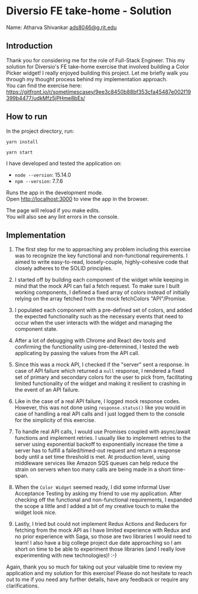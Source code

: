 # Diversio FE take-home - Solution
Name: Atharva Shivankar    <ads8046@g.rit.edu>

## Introduction
Thank you for considering me for the role of Full-Stack Engineer. This my solution for
Diversio's FE take-home exercise that involved building a Color Picker widget! I really enjoyed
building this project. Let me briefly walk you through my thought process behind my
implementation approach.\
You can find the exercise here: https://gitfront.io/r/sometimescasey/9ee3c8450b88bf353cfa45487e002f19399b4477/udkMfz5jPHme8bEs/

## How to run

In the project directory, run:

```
yarn install
```
```
yarn start
```

I have developed and tested the application on:
- `node --version`: 15.14.0
- `npm --version`: 7.7.6

Runs the app in the development mode.\
Open [http://localhost:3000](http://localhost:3000) to view the app in the browser.

The page will reload if you make edits.\
You will also see any lint errors in the console.


## Implementation
1. The first step for me to approaching any problem including this exercise was to recognize the
key functional and non-functional requirements. I aimed to write easy-to-read, loosely-couple, 
highly-cohesive code that closely adheres to the SOLID principles.

2. I started off by building each component of the widget while keeping in mind that the mock API
can fail a fetch request. To make sure I built working components, I defined a fixed array of colors 
instead of initially relying on the array fetched from the mock fetchColors "API"/Promise.

3. I populated each component with a pre-defined set of colors, and added the expected functionality such as the 
necessary events that need to occur when the user interacts with the widget and managing the component state.

4. After a lot of debugging with Chrome and React dev tools and confirming the functionality using pre-determined, 
I tested the web applicating by passing the values from the API call. 

5. Since this was a mock API, I checked if the "server" sent a response. In case of API failure which returned a 
`null` response, I rendered a fixed set of primary and secondary colors for the user to pick from, facilitating 
limited functionality of the widget and making it resilient to crashing in the event of an API failure.

6. Like in the case of a real API failure, I logged mock response codes. However, this
was not done using `response.status()` like you would in case of handling a real API calls and I just logged
them to the console for the simplicity of this exercise.

7. To handle real API calls, I would use Promises coupled with async/await functions and implement retries.
I usually like to implement retries to the server using exponential backoff to exponentially increase the time
a server has to fulfill a failed/timed-out request and return a response body until a set time threshold is met.
At production level, using middleware services like Amazon SQS queues can help reduce the strain on servers when 
too many calls are being made in a short time-span.

8. When the `Color Widget` seemed ready, I did some informal User Acceptance Testing by asking my friend to use 
my application. After checking off the functional and non-functional requirements, I expanded the scope a little and
I added a bit of my creative touch to make the widget look nice.

9. Lastly, I tried but could not implement Redux Actions and Reducers for fetching from the mock API as I have limited experience 
with Redux and no prior experience with Saga, so those are two libraries I would need to learn! I also have a big
college project due date approaching so I am short on time to be able to experiment those libraries (and I really love 
experimenting with new technologies)! :-)

Again, thank you so much for taking out your valuable time to review my application and my solution for this exercise! 
Please do not hesitate to reach out to me if you need any further details, have any feedback or require any clarifications.

